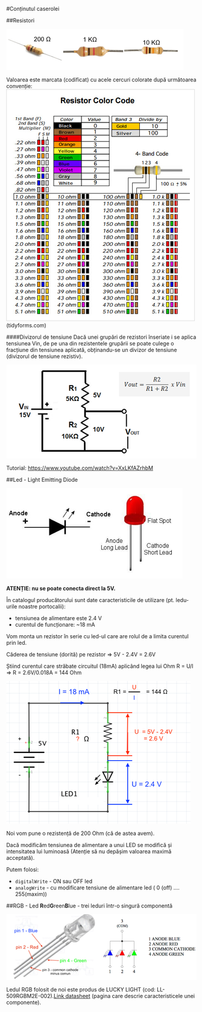 #Conținutul caserolei


##Resistori

![Rezistoes](Rezistors.png)

Valoarea este marcata (codificat) cu acele cercuri colorate după următoarea convenție:
![Rezistors](Resistor-Color-Code-Chart-Template.jpg) (tidyforms.com)


####Divizorul de tensiune
Dacă unei grupări de rezistori înseriate i se aplica tensiunea Vin, de pe una din rezistentele grupării se poate culege o fracțiune din tensiunea aplicată, obținandu-se un divizor de tensiune (divizorul de tensiune rezistiv).

![Divizor_tens](DivizorulDeTensiune.png)

Tutorial: https://www.youtube.com/watch?v=XxLKfAZrhbM

##Led - Light Emitting Diode
  
![Led](led.jpg)


**ATENȚIE: nu se poate conecta direct la 5V.**

În catalogul producătorului sunt date caracteristicile de utilizare (pt. ledu-urile noastre portocalii):
 - tensiunea de alimentare este 2.4 V
 - curentul de funcționare: ~18 mA 

Vom monta un rezistor în serie cu led-ul care are rolul de a limita curentul prin led.

Căderea de tensiune (dorită) pe rezistor => 5V - 2.4V  = 2.6V

Știind curentul care străbate circuitul (18mA) aplicând legea lui Ohm R = U/I => R = 2.6V/0.018A =  144 Ohm

![Led](Ohm.png)

Noi vom pune o rezistență de 200 Ohm (că de astea avem).

Dacă modificăm tensiunea de alimentare a unui LED se modifică și intensitatea lui luminoasă (Atenție să nu depășim valoarea maximă acceptată).

Putem folosi:
- `digitalWrite` - ON sau OFF led
- `analogWrite`  - cu modificare tensiune de alimentare led ( 0 (off) .... 255(maxim))


##RGB - Led 
**R**ed**G**reen**B**lue - trei leduri într-o singură componentă 

![Led](RGB-led.png)

Ledul RGB folosit de noi este produs de LUCKY LIGHT (cod: LL-509RGBM2E-002).[Link datasheet](http://www.tme.eu/ro/Document/28b9468ad2f4590fbef186695f40eaef/LL-509RGBM2E-002.pdf) (pagina care descrie caracteristicele unei componente).

